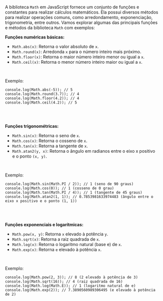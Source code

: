 A biblioteca `Math` em JavaScript fornece um conjunto de funções e constantes para realizar cálculos matemáticos. Ela possui diversos métodos para realizar operações comuns, como arredondamento, exponenciação, trigonometria, entre outros. Vamos explorar algumas das principais funções e métodos da biblioteca `Math` com exemplos:
<br>

**Funções numéricas básicas:**
- `Math.abs(x)`: Retorna o valor absoluto de `x`.
- `Math.round(x)`: Arredonda `x` para o número inteiro mais próximo.
- `Math.floor(x)`: Retorna o maior número inteiro menor ou igual a `x`.
- `Math.ceil(x)`: Retorna o menor número inteiro maior ou igual a `x`.
<br>

Exemplo:
```
console.log(Math.abs(-5)); // 5
console.log(Math.round(3.7)); // 4
console.log(Math.floor(4.2)); // 4
console.log(Math.ceil(4.2)); // 5
```
<br><br>

**Funções trigonométricas:**
- `Math.sin(x)`: Retorna o seno de `x`.
- `Math.cos(x)`: Retorna o cosseno de `x`.
- `Math.tan(x)`: Retorna a tangente de `x`.
- `Math.atan2(y, x)`: Retorna o ângulo em radianos entre o eixo x positivo e o ponto `(x, y)`.
<br>

Exemplo:
```
console.log(Math.sin(Math.PI / 2)); // 1 (seno de 90 graus)
console.log(Math.cos(0)); // 1 (cosseno de 0 grau)
console.log(Math.tan(Math.PI / 4)); // 1 (tangente de 45 graus)
console.log(Math.atan2(1, 1)); // 0.7853981633974483 (ângulo entre o eixo x positivo e o ponto (1, 1))
```
<br><br>

**Funções exponenciais e logarítmicas:**
- `Math.pow(x, y)`: Retorna `x` elevado à potência `y`.
- `Math.sqrt(x)`: Retorna a raiz quadrada de `x`.
- `Math.log(x)`: Retorna o logaritmo natural (base e) de `x`.
- `Math.exp(x)`: Retorna `e` elevado à potência `x`.
<br>

Exemplo:
```
console.log(Math.pow(2, 3)); // 8 (2 elevado à potência de 3)
console.log(Math.sqrt(16)); // 4 (raiz quadrada de 16)
console.log(Math.log(Math.E)); // 1 (logaritmo natural de e)
console.log(Math.exp(2)); // 7.3890560989306495 (e elevado à potência de 2)
```
<br><br>

